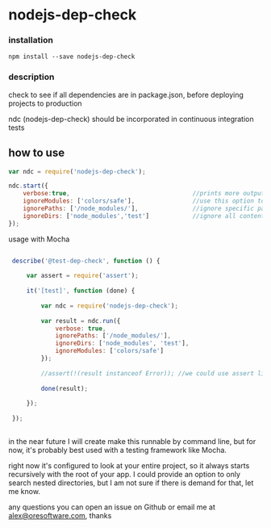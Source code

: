 
# nodejs-dep-check

### installation

```npm install --save nodejs-dep-check```

### description

check to see if all dependencies are in package.json, before deploying projects to production

ndc (nodejs-dep-check) should be incorporated in continuous integration tests


## how to use

```js
var ndc = require('nodejs-dep-check');

ndc.start({
    verbose:true,                                  //prints more output, true is default, set to false for less output at command line
    ignoreModules: ['colors/safe'],                //use this option to override the errors for a particular module, e.g. colors/safe is something this module doesn't currently handle
    ignorePaths: ['/node_modules/'],               //ignore specific paths, but not all directories with this name, just the one path
    ignoreDirs: ['node_modules','test']            //ignore all contents and subcontents in any dir called "node_modules" or "test"
});
```

usage with Mocha

```js

 describe('@test-dep-check', function () {
 
     var assert = require('assert');
 
     it('[test]', function (done) {
 
         var ndc = require('nodejs-dep-check');
 
         var result = ndc.run({
             verbose: true,
             ignorePaths: ['/node_modules/'],
             ignoreDirs: ['node_modules', 'test'],
             ignoreModules: ['colors/safe']
         });
 
         //assert(!(result instanceof Error)); //we could use assert like this but we don't need to, just pass the result to done
         
         done(result);
 
     });
 
 });
 
```

in the near future I will create make this runnable by command line, but for now, it's probably best used with a testing framework like Mocha.

right now it's configured to look at your entire project, so it always starts recursively with the root of your app. I could provide an option to only search nested directories, but I am not
sure if there is demand for that, let me know.


any questions you can open an issue on Github or email me at alex@oresoftware.com, thanks
